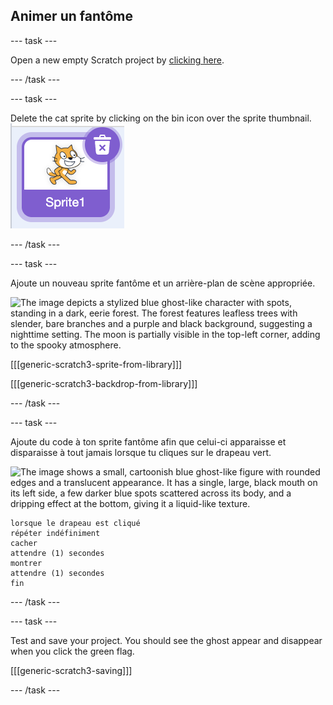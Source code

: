 ## Animer un fantôme

\--- task \---

Open a new empty Scratch project by [clicking here](https://scratch.mit.edu/projects/editor/).

\--- /task \---

\--- task \---

Delete the cat sprite by clicking on the bin icon over the sprite thumbnail. ![The image depicts a thumbnail in the Scratch programming interface. It shows the orange Scratch Cat mascot, which is the default sprite for Scratch projects, displayed in a purple-bordered square labeled "Sprite1." There is also a trash can icon with a white "X" in the top-right corner of the thumbnail, indicating the option to delete the sprite.](images/scratch-thumbnail.png)

\--- /task \---

\--- task \---

Ajoute un nouveau sprite fantôme et un arrière-plan de scène appropriée.

![The image depicts a stylized blue ghost-like character with spots, standing in a dark, eerie forest. The forest features leafless trees with slender, bare branches and a purple and black background, suggesting a nighttime setting. The moon is partially visible in the top-left corner, adding to the spooky atmosphere.](images/ghost-ghost.png)

[[[generic-scratch3-sprite-from-library]]]

[[[generic-scratch3-backdrop-from-library]]]

\--- /task \---

\--- task \---

Ajoute du code à ton sprite fantôme afin que celui-ci apparaisse et disparaisse à tout jamais lorsque tu cliques sur le drapeau vert.

![The image shows a small, cartoonish blue ghost-like figure with rounded edges and a translucent appearance. It has a single, large, black mouth on its left side, a few darker blue spots scattered across its body, and a dripping effect at the bottom, giving it a liquid-like texture.](images/ghost-sprite.png)

```blocks3
lorsque le drapeau est cliqué
répéter indéfiniment
cacher
attendre (1) secondes
montrer
attendre (1) secondes
fin
```

\--- /task \---

\--- task \---

Test and save your project. You should see the ghost appear and disappear when you click the green flag.

[[[generic-scratch3-saving]]]

\--- /task \---